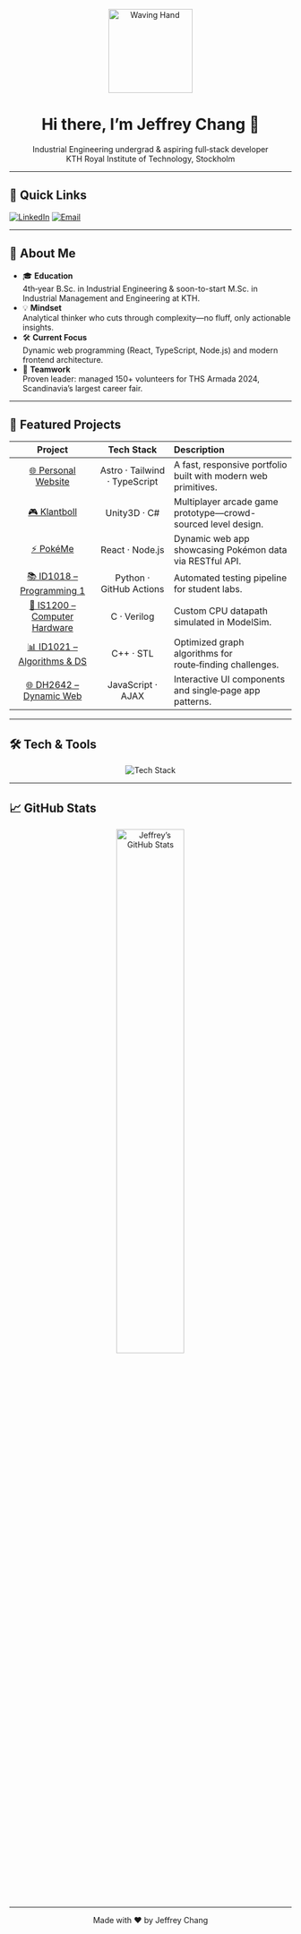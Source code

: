 <p align="center">
  <img src="https://media.giphy.com/media/3oKIPnAiaMCws8nOsE/giphy.gif" width="150" alt="Waving Hand">
</p>

<h1 align="center">Hi there, I’m Jeffrey Chang 👋</h1>
<p align="center">
  Industrial Engineering undergrad &amp; aspiring full‑stack developer<br>
  KTH Royal Institute of Technology, Stockholm
</p>

---

## 🚀 Quick Links

[![LinkedIn](https://img.shields.io/badge/LinkedIn-%230077B5.svg?style=for-the-badge&logo=linkedin&logoColor=white)](https://www.linkedin.com/in/jeffrey-chang-914a571b5/) 
[![Email](https://img.shields.io/badge/Email-%23007ACC.svg?style=for-the-badge&logo=gmail&logoColor=white)](mailto:zw.jchang@gmail.com)

---

## 🎯 About Me

- 🎓 **Education**  
  4th‑year B.Sc. in Industrial Engineering &amp; soon-to-start M.Sc. in Industrial Management and Engineering at KTH.  
- 💡 **Mindset**  
  Analytical thinker who cuts through complexity—no fluff, only actionable insights.  
- 🛠️ **Current Focus**  
  Dynamic web programming (React, TypeScript, Node.js) and modern frontend architecture.  
- 🤝 **Teamwork**  
  Proven leader: managed 150+ volunteers for THS Armada 2024, Scandinavia’s largest career fair.  

---

## 💼 Featured Projects

| Project | Tech Stack | Description |
| :-----: | :--------: | :---------- |
| [🌐 Personal Website](https://github.com/zwjc/myweb) | Astro · Tailwind · TypeScript | A fast, responsive portfolio built with modern web primitives. |
| [🎮 Klantboll](https://github.com/filhed97/Klantboll) | Unity3D · C#       | Multiplayer arcade game prototype—crowd-sourced level design. |
| [⚡ PokéMe](https://github.com/YileiCheng/PokeMe)       | React · Node.js    | Dynamic web app showcasing Pokémon data via RESTful API. |
| [📚 ID1018 – Programming 1](https://github.com/zwjc/ID1018-Labb) | Python · GitHub Actions | Automated testing pipeline for student labs. |
| [🔌 IS1200 – Computer Hardware](https://github.com/zwjc/IS1200-Projekt) | C · Verilog | Custom CPU datapath simulated in ModelSim. |
| [📊 ID1021 – Algorithms & DS](https://github.com/zwjc/id1021) | C++ · STL | Optimized graph algorithms for route‑finding challenges. |
| [🌐 DH2642 – Dynamic Web](https://github.com/zwjc/dh2642-labs) | JavaScript · AJAX | Interactive UI components and single‑page app patterns. |

---

## 🛠️ Tech & Tools

<p align="center">
  <img src="https://skillicons.dev/icons?i=java,git,html,css,ts,js,react,nodejs,python,astro,vue,postgresql,nestjs,tailwind,npm,pnpm,supabase,c,cs,cpp,python,unity,vscode,latex" alt="Tech Stack">
</p>

---

## 📈 GitHub Stats

<p align="center">
  <img src="https://github-readme-stats.vercel.app/api?username=zwjc&show_icons=true&theme=onedark" alt="Jeffrey’s GitHub Stats" width="49%">
</p>

---

<p align="center">
  Made with ❤️ by Jeffrey Chang
</p>
